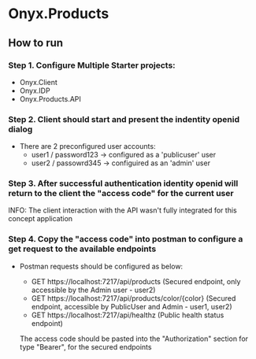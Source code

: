 # Onyx.Products

## How to run

### Step 1. Configure Multiple Starter projects: 
- Onyx.Client
- Onyx.IDP
- Onyx.Products.API

### Step 2. Client should start and present the indentity openid dialog
- There are 2 preconfigured user accounts:
	- user1 / password123 -> configured as a 'publicuser' user
	- user2 / passowrd345 -> configuired as an 'admin' user
	
### Step 3. After successful authentication identity openid will return to the client the "access code" for the current user
INFO: The client interaction with the API wasn't fully integrated for this concept application

### Step 4. Copy the "access code" into postman to configure a get request to the available endpoints
- Postman requests should be configured as below:
	- GET https://localhost:7217/api/products					(Secured endpoint, only accessible by the Admin user - user2)
	- GET https://localhost:7217/api/products/color/{color}		(Secured endpoint, accessible by PublicUser and Admin - user1, user2)
	- GET https://localhost:7217/api/healthz					(Public health status endpoint)
	
	The access code should be pasted into the "Authorization" section for type "Bearer", for the secured endpoints



